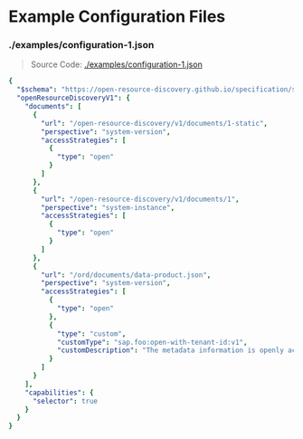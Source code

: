 # Example Configuration Files

### ./examples/configuration-1.json

> Source Code: [./examples/configuration-1.json](https://github.com/open-resource-discovery/specification/blob/main/examples/configuration-1.json)

```yaml
{
  "$schema": "https://open-resource-discovery.github.io/specification/spec-v1/interfaces/Configuration.schema.json",
  "openResourceDiscoveryV1": {
    "documents": [
      {
        "url": "/open-resource-discovery/v1/documents/1-static",
        "perspective": "system-version",
        "accessStrategies": [
          {
            "type": "open"
          }
        ]
      },
      {
        "url": "/open-resource-discovery/v1/documents/1",
        "perspective": "system-instance",
        "accessStrategies": [
          {
            "type": "open"
          }
        ]
      },
      {
        "url": "/ord/documents/data-product.json",
        "perspective": "system-version",
        "accessStrategies": [
          {
            "type": "open"
          },
          {
            "type": "custom",
            "customType": "sap.foo:open-with-tenant-id:v1",
            "customDescription": "The metadata information is openly accessible but system instance aware.\nThe tenant is selected by providing a global or local tenant ID header."
          }
        ]
      }
    ],
    "capabilities": {
      "selector": true
    }
  }
}

```


